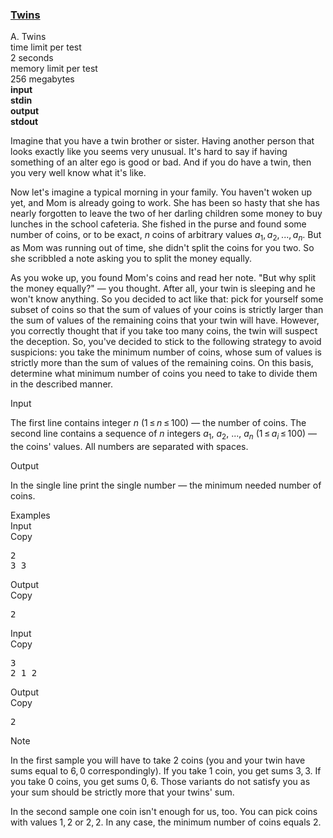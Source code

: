 <h3><a href="https://codeforces.com/contest/160/problem/A" target="_blank" rel="noopener noreferrer">Twins</a></h3>

<div class="header"><div class="title">A. Twins</div><div class="time-limit"><div class="property-title">time limit per test</div>2 seconds</div><div class="memory-limit"><div class="property-title">memory limit per test</div>256 megabytes</div><div class="input-file input-standard" style="font-weight: bold"><div class="property-title">input</div>stdin</div><div class="output-file output-standard" style="font-weight: bold"><div class="property-title">output</div>stdout</div></div><div><p>Imagine that you have a twin brother or sister. Having another person that looks exactly like you seems very unusual. It's hard to say if having something of an alter ego is good or bad. And if you do have a twin, then you very well know what it's like.</p><p>Now let's imagine a typical morning in your family. You haven't woken up yet, and Mom is already going to work. She has been so hasty that she has nearly forgotten to leave the two of her darling children some money to buy lunches in the school cafeteria. She fished in the purse and found some number of coins, or to be exact, <span class="tex-span"><i>n</i></span> coins of arbitrary values <span class="tex-span"><i>a</i><sub class="lower-index">1</sub>, <i>a</i><sub class="lower-index">2</sub>, ..., <i>a</i><sub class="lower-index"><i>n</i></sub></span>. But as Mom was running out of time, she didn't split the coins for you two. So she scribbled a note asking you to split the money equally.</p><p>As you woke up, you found Mom's coins and read her note. "But why split the money equally?" — you thought. After all, your twin is sleeping and he won't know anything. So you decided to act like that: pick for yourself some subset of coins so that the sum of values of your coins is <span class="tex-font-style-bf">strictly larger</span> than the sum of values of the remaining coins that your twin will have. However, you correctly thought that if you take too many coins, the twin will suspect the deception. So, you've decided to stick to the following strategy to avoid suspicions: you take the <span class="tex-font-style-bf">minimum number of coins</span>, whose sum of values is strictly more than the sum of values of the remaining coins. On this basis, determine what <span class="tex-font-style-bf">minimum</span> number of coins you need to take to divide them in the described manner.</p></div><div class="input-specification"><div class="section-title">Input</div><p>The first line contains integer <span class="tex-span"><i>n</i></span> (<span class="tex-span">1 ≤ <i>n</i> ≤ 100</span>) — the number of coins. The second line contains a sequence of <span class="tex-span"><i>n</i></span> integers <span class="tex-span"><i>a</i><sub class="lower-index">1</sub></span>, <span class="tex-span"><i>a</i><sub class="lower-index">2</sub></span>, ..., <span class="tex-span"><i>a</i><sub class="lower-index"><i>n</i></sub></span> (<span class="tex-span">1 ≤ <i>a</i><sub class="lower-index"><i>i</i></sub> ≤ 100</span>) — the coins' values. All numbers are separated with spaces.</p></div><div class="output-specification"><div class="section-title">Output</div><p>In the single line print the single number — the minimum needed number of coins.</p></div><div class="sample-tests"><div class="section-title">Examples</div><div class="sample-test"><div class="input"><div class="title">Input<div title="Copy" data-clipboard-target="#id0033569724743636675" id="id003905286384900263" class="input-output-copier">Copy</div></div><pre id="id0033569724743636675">2<br>3 3<br></pre></div><div class="output"><div class="title">Output<div title="Copy" data-clipboard-target="#id004072324476612137" id="id007680769931057064" class="input-output-copier">Copy</div></div><pre id="id004072324476612137">2<br></pre></div><div class="input"><div class="title">Input<div title="Copy" data-clipboard-target="#id0025932919164893586" id="id00541407471686804" class="input-output-copier">Copy</div></div><pre id="id0025932919164893586">3<br>2 1 2<br></pre></div><div class="output"><div class="title">Output<div title="Copy" data-clipboard-target="#id0039888223209626095" id="id0006596267055659333" class="input-output-copier">Copy</div></div><pre id="id0039888223209626095">2<br></pre></div></div></div><div class="note"><div class="section-title">Note</div><p>In the first sample you will have to take <span class="tex-span">2</span> coins (you and your twin have sums equal to <span class="tex-span">6, 0</span> correspondingly). If you take <span class="tex-span">1</span> coin, you get sums <span class="tex-span">3, 3</span>. If you take <span class="tex-span">0</span> coins, you get sums <span class="tex-span">0, 6</span>. Those variants do not satisfy you as your sum should be strictly more that your twins' sum.</p><p>In the second sample one coin isn't enough for us, too. You can pick coins with values <span class="tex-span">1, 2</span> or <span class="tex-span">2, 2</span>. In any case, the minimum number of coins equals <span class="tex-span">2</span>. </p></div>